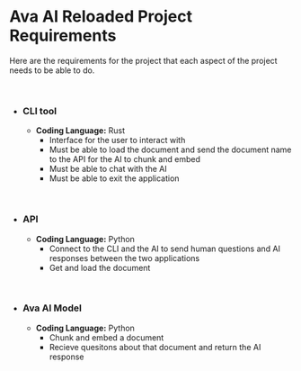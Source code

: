 # Ava AI Reloaded Project Requirements

Here are the requirements for the project that each aspect of the project 
needs to be able to do.

<br>

- ### CLI tool
    - **Coding Language:** Rust
        - Interface for the user to interact with
        - Must be able to load the document and send the document name to the API for the AI to chunk and embed
        - Must be able to chat with the AI
        - Must be able to exit the application

<br>

- ### API
    - **Coding Language:** Python
        - Connect to the CLI and the AI to send human questions and AI responses between the two applications
        - Get and load the document

<br>

- ### Ava AI Model
    - **Coding Language:** Python
        - Chunk and embed a document
        - Recieve quesitons about that document and return the AI response